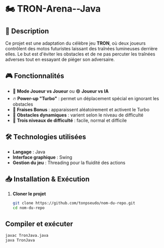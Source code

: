 # 🏍️ TRON-Arena--Java

## 📌 Description  
Ce projet est une adaptation du célèbre jeu **TRON**, où deux joueurs contrôlent des motos futuristes laissant des traînées lumineuses derrière elles. Le but est d'éviter les obstacles et de ne pas percuter les traînées adverses tout en essayant de piéger son adversaire.  

## 🎮 Fonctionnalités  
- 🔵 **Mode Joueur vs Joueur** ou 🟢 **Joueur vs IA**  
- 🔥 **Power-up "Turbo"** : permet un déplacement spécial en ignorant les obstacles  
- 🍓 **Fraises Bonus** : apparaissent aléatoirement et activent le Turbo  
- 🚧 **Obstacles dynamiques** : varient selon le niveau de difficulté  
- 🏁 **Trois niveaux de difficulté** : facile, normal et difficile  

## 🛠️ Technologies utilisées  
- **Langage** : Java  
- **Interface graphique** : Swing  
- **Gestion du jeu** : Threading pour la fluidité des actions  

## 📥 Installation & Exécution  
1. **Cloner le projet**  
   ```bash
   git clone https://github.com/tonpseudo/nom-du-repo.git
   cd nom-du-repo

## Compiler et exécuter
   ```bash
   javac TronJava.java
   java TronJava
